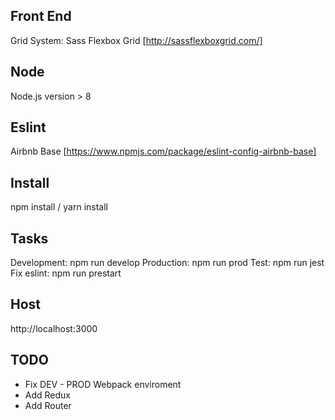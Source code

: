 ## Front End

Grid System: Sass Flexbox Grid [http://sassflexboxgrid.com/]

## Node

Node.js version > 8

## Eslint

Airbnb Base [https://www.npmjs.com/package/eslint-config-airbnb-base]

## Install 

npm install / yarn install

## Tasks

Development: npm run develop
Production: npm run prod
Test: npm run jest
Fix eslint: npm run prestart

## Host

http://localhost:3000


## TODO
- Fix DEV - PROD Webpack enviroment
- Add Redux
- Add Router